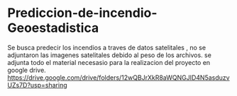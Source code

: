 # Prediccion-de-incendio-Geoestadistica
Se busca predecir los incendios a traves de datos satelitales , no se adjuntaron las imagenes satelitales debido al peso de los archivos.
se adjunta todo el material necesasio para la realizacion del proyecto en google drive.
https://drive.google.com/drive/folders/12wQBJrXkR8aWQNGJID4N5asduzvUZs7D?usp=sharing
